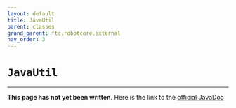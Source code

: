 ```yaml
---
layout: default
title: JavaUtil
parent: classes
grand_parent: ftc.robotcore.external
nav_order: 3
---
```

# `JavaUtil`
---
**This page has not yet been written**. Here is the link to the [official JavaDoc](https://ftctechnh.github.io/ftc_app/doc/javadoc/org/firstinspires/ftc/robotcore/external/JavaUtil.html)
        